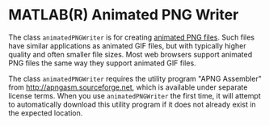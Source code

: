 # MATLAB(R) Animated PNG Writer

The class `animatedPNGWriter` is for creating [animated PNG files](https://wiki.mozilla.org/APNG_Specification). Such files have similar applications as animated GIF files, but with typically higher quality and often smaller file sizes. Most web browsers support animated PNG files the same way they support animated GIF files.

The class `animatedPNGWriter` requires the utility program "APNG Assembler" from http://apngasm.sourceforge.net, which is available under separate license terms. When you use `animatedPNGWriter` the first time, it will attempt to automatically download this utility program if it does not already exist in the expected location.
